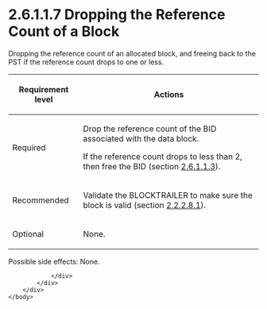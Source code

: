 <html dir="LTR" xmlns:mshelp="http://msdn.microsoft.com/mshelp" xmlns:ddue="http://ddue.schemas.microsoft.com/authoring/2003/5" xmlns:xlink="http://www.w3.org/1999/xlink" xmlns:tool="http://www.microsoft.com/tooltip">
    <head>
        <meta http-equiv="Content-Type" content="text/html; CHARSET=utf-8"></meta>
        <meta name="save" content="history"></meta>
        <title>2.6.1.1.7 Dropping the Reference Count of a Block</title>
        <xml>
            <mshelp:toctitle title="2.6.1.1.7 Dropping the Reference Count of a Block"></mshelp:toctitle>
            <mshelp:rltitle title="[MS-PST]: Dropping the Reference Count of a Block"></mshelp:rltitle>
            <mshelp:keyword index="A" term="44f19aba-6ea7-4835-8f86-c378b90594fd"></mshelp:keyword>
            <mshelp:attr name="DCSext.ContentType" value="open specification"></mshelp:attr>
            <mshelp:attr name="AssetID" value="44f19aba-6ea7-4835-8f86-c378b90594fd"></mshelp:attr>
            <mshelp:attr name="TopicType" value="kbRef"></mshelp:attr>
            <mshelp:attr name="DCSext.Title" value="[MS-PST]: Dropping the Reference Count of a Block" />
        </xml>
    </head>
    <body>
        <div id="header">
            <h1 class="heading">2.6.1.1.7 Dropping the Reference Count of a Block</h1>
        </div>
        <div id="mainSection">
            <div id="mainBody">
                <div id="allHistory" class="saveHistory"></div>
                <div id="sectionSection0" class="section" name="collapseableSection">
                    

<p>Dropping the reference count of an allocated block, and
freeing back to the PST if the reference count drops to one or less.</p>

<table>
 <thead>
  <tr>
   <th>
   <p>Requirement level</p>
   </th>
   <th>
   <p><b><span>Actions</span></b></p>
   </th>
  </tr>
 </thead>
 <tr>
  <td>
  <p>Required</p>
  </td>
  <td>
  <p>Drop the reference count of the BID associated with
  the data block.</p>
  <p>If the reference count drops to less than 2, then free
  the BID (section <a href="f6d29a6c-5e1e-4b09-a28d-d6f87f334f8e.htm">2.6.1.1.3</a>).</p>
  </td>
 </tr>
 <tr>
  <td>
  <p>Recommended</p>
  </td>
  <td>
  <p>Validate the BLOCKTRAILER to make sure the block is
  valid (section <a href="a14943ef-70c2-403f-898c-5bc3747117e1.htm">2.2.2.8.1</a>).</p>
  </td>
 </tr>
 <tr>
  <td>
  <p>Optional</p>
  </td>
  <td>
  <p>None.</p>
  </td>
 </tr>
</table>

<p>Possible side effects: None.</p>


                </div>
            </div>
        </div>
    </body>
</html>